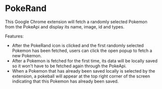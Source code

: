 # PokeRand
This Google Chrome extension will fetch a randomly selected Pokemon from the PokeApi and display its name, image, id and types.

Features:
- After the PokeRand icon is clicked and the first randomly selected Pokemon has been fetched, users can click the open popup to fetch a new Pokemon.
- After a Pokemon is fetched for the first time, its data will be locally saved so it won't have to be fetched again through the PokeApi.
- When a Pokemon that has already been saved locally is selected by the extension, a pokeball will appear at the top right corner of the screen indicating that this Pokemon has already been saved.
